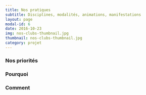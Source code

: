 ```yaml
---
title: Nos pratiques
subtitle: Disciplines, modalités, animations, manifestations
layout: page
modal-id: 6
date: 2016-10-23
img: nos-clubs-thumbnail.jpg
thumbnail: nos-clubs-thumbnail.jpg
category: projet
---
```


### Nos priorités


### Pourquoi


### Comment

